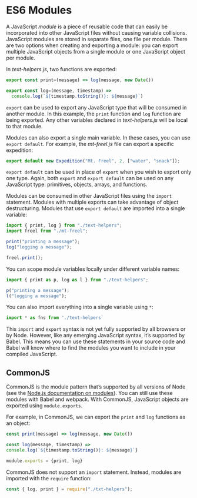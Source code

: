 # ES6 Modules

A JavaScript *module* is a piece of reusable code that can easily be incorporated into other JavaScript files without causing variable collisions. JavaScript modules are stored in separate files, one file per module. There are two options when creating and exporting a module: you can export multiple JavaScript objects from a single module or one JavaScript object per module.

In *text-helpers.js*, two functions are exported:

```javascript
export const print=(message) => log(message, new Date())

export const log=(message, timestamp) =>
  console.log(`${timestamp.toString()}: ${message}`)
```

`export` can be used to export any JavaScript type that will be consumed in another module. In this example, the `print` function and `log` function are being exported. Any other variables declared in *text-helpers.js* will be local to that module.

Modules can also export a single main variable. In these cases, you can use `export default`. For example, the *mt-freel.js* file can export a specific expedition:

```javascript
export default new Expedition("Mt. Freel", 2, ["water", "snack"]);
```

`export default` can be used in place of `export` when you wish to export only one type. Again, both `export` and `export default` can be used on any JavaScript type: primitives, objects, arrays, and functions.

Modules can be consumed in other JavaScript files using the `import` statement. Modules with multiple exports can take advantage of object destructuring. Modules that use `export default` are imported into a single variable:

```javascript
import { print, log } from "./text-helpers";
import freel from "./mt-freel";

print("printing a message");
log("logging a message");

freel.print();
```

You can scope module variables locally under different variable names:

```javascript
import { print as p, log as l } from "./text-helpers";

p("printing a message");
l("logging a message");
```

You can also import everything into a single variable using `*`:

```javascript
import * as fns from './text-helpers`
```

This `import` and `export` syntax is not yet fully supported by all browsers or by Node. However, like any emerging JavaScript syntax, it’s supported by Babel. This means you can use these statements in your source code and Babel will know where to find the modules you want to include in your compiled JavaScript.



## CommonJS

CommonJS is the module pattern that’s supported by all versions of Node (see the [Node.js documentation on modules](https://oreil.ly/CN-gA)). You can still use these modules with Babel and webpack. With CommonJS, JavaScript objects are exported using `module.exports`.

For example, in CommonJS, we can export the `print` and `log` functions as an object:

```javascript
const print(message) => log(message, new Date())

const log(message, timestamp) =>
console.log(`${timestamp.toString()}: ${message}`}

module.exports = {print, log}
```

CommonJS does not support an `import` statement. Instead, modules are imported with the `require` function:

```javascript
const { log, print } = require("./txt-helpers");
```

